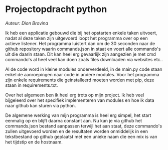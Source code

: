 # Projectopdracht python
*Auteur: Dion Brovina*

Ik heb een applicatie gebouwd die bij het opstarten enkele taken uitvoert, nadat al deze taken zijn uitgevoerd loopt het programma over op een actieve listener. Het programma luistert dan om de 30 seconden naar de github repository waarin commands.json in staat en voert alle commando's uit die daarin staan. Dit kan heel erg gevaarlijk zijn aangezien je met cmd commando's al heel veel kan doen zoals files downloaden via websites etc.. 

Al de code word in kleine modules onderverdeeld, in de main.py code staan enkel de aanroepingen naar code in andere modules. Voor het programma zijn enkele requirements die geinstalleerd moeten worden met pip, deze staan in requirements.txt.

Over het algemeen ben ik heel erg trots op mijn project. Ik heb veel bijgeleerd over het specifiek implementeren van modules en hoe ik data naar github kan sturen via python. 

De algemene werking van mijn programma is heel erg simpel, het start eenmalig op en blijft daarna constant aan. Nu kan je via github het commands.json bestand aanpassen terwijl het aan staat, deze commando's zullen uitgevoerd worden en de resultaten worden onmiddelijk in een tekstbestand op github geplaatst met een unieke naam die een mix is van het tijdstip en de hostnaam.